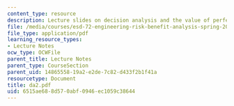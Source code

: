 ```yaml
---
content_type: resource
description: Lecture slides on decision analysis and the value of perfect information.
file: /media/courses/esd-72-engineering-risk-benefit-analysis-spring-2007/6515ae688d570abf0946ec1059c38644_da2.pdf
file_type: application/pdf
learning_resource_types:
- Lecture Notes
ocw_type: OCWFile
parent_title: Lecture Notes
parent_type: CourseSection
parent_uid: 14865558-19a2-e2de-7c82-d433f2b1f41a
resourcetype: Document
title: da2.pdf
uid: 6515ae68-8d57-0abf-0946-ec1059c38644
---
```

